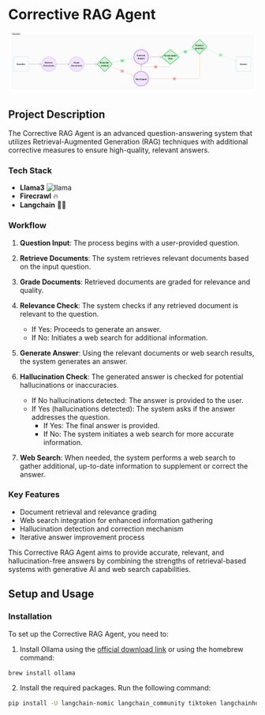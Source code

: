 # Corrective RAG Agent

![Corrective RAG Agent Workflow](/diagram.png)

## Project Description

The Corrective RAG Agent is an advanced question-answering system that utilizes Retrieval-Augmented Generation (RAG) techniques with additional corrective measures to ensure high-quality, relevant answers.

### Tech Stack

- **Llama3** <img src="https://raw.githubusercontent.com/gilbarbara/logos/29e8719bf78915c7a82a26a6c203f53c4cb8fff2/logos/meta-icon.svg" alt="llama" width="20" height="20"/> <!-- Llama3 -->
- **Firecrawl** 🔥
- **Langchain** 🦜️🔗

### Workflow

1. **Question Input**: The process begins with a user-provided question.

2. **Retrieve Documents**: The system retrieves relevant documents based on the input question.

3. **Grade Documents**: Retrieved documents are graded for relevance and quality.

4. **Relevance Check**: The system checks if any retrieved document is relevant to the question.
   - If Yes: Proceeds to generate an answer.
   - If No: Initiates a web search for additional information.

5. **Generate Answer**: Using the relevant documents or web search results, the system generates an answer.

6. **Hallucination Check**: The generated answer is checked for potential hallucinations or inaccuracies.
   - If No hallucinations detected: The answer is provided to the user.
   - If Yes (hallucinations detected): The system asks if the answer addresses the question.
     - If Yes: The final answer is provided.
     - If No: The system initiates a web search for more accurate information.

7. **Web Search**: When needed, the system performs a web search to gather additional, up-to-date information to supplement or correct the answer.

### Key Features

- Document retrieval and relevance grading
- Web search integration for enhanced information gathering
- Hallucination detection and correction mechanism
- Iterative answer improvement process

This Corrective RAG Agent aims to provide accurate, relevant, and hallucination-free answers by combining the strengths of retrieval-based systems with generative AI and web search capabilities.

## Setup and Usage

### Installation

To set up the Corrective RAG Agent, you need to:
1. Install Ollama using the [official download link](https://ollama.com/download) or using the homebrew command:

```bash
brew install ollama
```

2. Install the required packages. Run the following command:

```bash
pip install -U langchain-nomic langchain_community tiktoken langchainhub chromadb langchain langgraph tavily-python gpt4all firecrawl-py
```